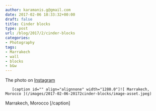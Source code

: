 ```yaml
---
author: karamanis.g@gmail.com
date: 2017-02-06 18:33:32+00:00
draft: false
title: Cinder blocks
type: post
url: /blog/2017/2/cinder-blocks
categories:
- Photography
tags:
- Marrakech
- wall
- blocks
- b&w
---
```


The photo on [Instagram](https://instagram.com/p/BQLh6ahAtg9/)


  
       [caption id="" align="alignnone" width="1280.0"]![ Marrakech, Morocco ](/images/2017-02-06-20172cinder-blocks/image-asset.jpeg)
 Marrakech, Morocco [/caption]
